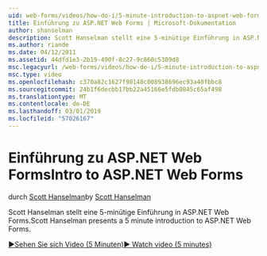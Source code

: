 ```yaml
---
uid: web-forms/videos/how-do-i/5-minute-introduction-to-aspnet-web-forms
title: Einführung zu ASP.NET Web Forms | Microsoft-Dokumentation
author: shanselman
description: Scott Hanselman stellt eine 5-minütige Einführung in ASP.NET Web Forms.
ms.author: riande
ms.date: 04/12/2011
ms.assetid: 44dfd1e3-2b19-490f-8c27-9c860c5309d8
msc.legacyurl: /web-forms/videos/how-do-i/5-minute-introduction-to-aspnet-web-forms
msc.type: video
ms.openlocfilehash: c370a82c1627f98148c008938696ec93a40fbbc8
ms.sourcegitcommit: 24b1f6decbb17bb22a45166e5fdb0845c65af498
ms.translationtype: MT
ms.contentlocale: de-DE
ms.lasthandoff: 03/01/2019
ms.locfileid: "57026167"
---
```

<a name="intro-to-aspnet-web-forms"></a><span data-ttu-id="292c7-103">Einführung zu ASP.NET Web Forms</span><span class="sxs-lookup"><span data-stu-id="292c7-103">Intro to ASP.NET Web Forms</span></span>
====================
<span data-ttu-id="292c7-104">durch [Scott Hanselman](https://github.com/shanselman)</span><span class="sxs-lookup"><span data-stu-id="292c7-104">by [Scott Hanselman](https://github.com/shanselman)</span></span>

<span data-ttu-id="292c7-105">Scott Hanselman stellt eine 5-minütige Einführung in ASP.NET Web Forms.</span><span class="sxs-lookup"><span data-stu-id="292c7-105">Scott Hanselman presents a 5 minute introduction to ASP.NET Web Forms.</span></span>

[<span data-ttu-id="292c7-106">&#9654;Sehen Sie sich Video (5 Minuten)</span><span class="sxs-lookup"><span data-stu-id="292c7-106">&#9654; Watch video (5 minutes)</span></span>](https://channel9.msdn.com/Blogs/ASP-NET-Site-Videos/5-minute-introduction-to-aspnet-web-forms)
